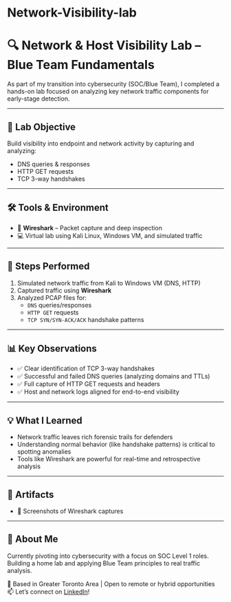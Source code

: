 # Network-Visibility-lab

# 🔍 Network & Host Visibility Lab – Blue Team Fundamentals

As part of my transition into cybersecurity (SOC/Blue Team), I completed a hands-on lab focused on analyzing key network traffic components for early-stage detection.

---

## 🧪 Lab Objective

Build visibility into endpoint and network activity by capturing and analyzing:

- DNS queries & responses
- HTTP GET requests
- TCP 3-way handshakes

---

## 🛠️ Tools & Environment

- 🧠 **Wireshark** – Packet capture and deep inspection
- 💻 Virtual lab using Kali Linux, Windows VM, and simulated traffic

---

## 🧩 Steps Performed

1. Simulated network traffic from Kali to Windows VM (DNS, HTTP)
2. Captured traffic using **Wireshark**
3. Analyzed PCAP files for:
   - `DNS` queries/responses
   - `HTTP GET` requests
   - `TCP SYN/SYN-ACK/ACK` handshake patterns


---

## 📊 Key Observations

- ✅ Clear identification of TCP 3-way handshakes
- ✅ Successful and failed DNS queries (analyzing domains and TTLs)
- ✅ Full capture of HTTP GET requests and headers
- ✅ Host and network logs aligned for end-to-end visibility

---

## 💡 What I Learned

- Network traffic leaves rich forensic trails for defenders
- Understanding normal behavior (like handshake patterns) is critical to spotting anomalies
- Tools like Wireshark are powerful for real-time and retrospective analysis

---

## 📁 Artifacts

- 📸 Screenshots of Wireshark captures

---

## 🔗 About Me

Currently pivoting into cybersecurity with a focus on SOC Level 1 roles. Building a home lab and applying Blue Team principles to real traffic analysis.

📍 Based in Greater Toronto Area | Open to remote or hybrid opportunities  
📫 Let’s connect on [LinkedIn](https://www.linkedin.com/in/bharadwajkanukolanu/)!

